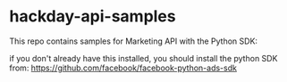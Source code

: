 # hackday-api-samples

This repo contains samples for Marketing API with the Python SDK:

if you don't already have this installed, you should install the python SDK from:
https://github.com/facebook/facebook-python-ads-sdk

